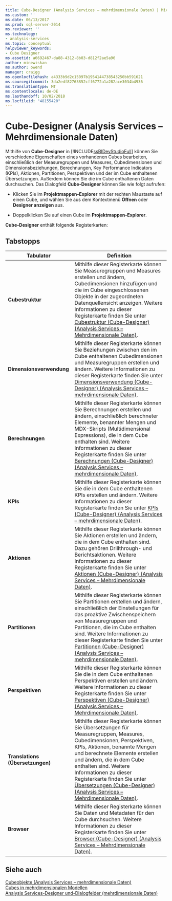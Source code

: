 ```yaml
---
title: Cube-Designer (Analysis Services – mehrdimensionale Daten) | Microsoft-Dokumentation
ms.custom: ''
ms.date: 06/13/2017
ms.prod: sql-server-2014
ms.reviewer: ''
ms.technology:
- analysis-services
ms.topic: conceptual
helpviewer_keywords:
- Cube Designer
ms.assetid: a6692467-da88-4312-8b03-d812f2ae5a96
author: minewiskan
ms.author: owend
manager: craigg
ms.openlocfilehash: a4333b9d2c15097b1954144738543250bb591621
ms.sourcegitcommit: 3da2edf82763852cff6772a1a282ace3034b4936
ms.translationtype: MT
ms.contentlocale: de-DE
ms.lasthandoff: 10/02/2018
ms.locfileid: "48155420"
---
```

# <a name="cube-designer-analysis-services---multidimensional-data"></a>Cube-Designer (Analysis Services &ndash; Mehrdimensionale Daten)
  Mithilfe von **Cube-Designer** in [!INCLUDE[ssBIDevStudioFull](../includes/ssbidevstudiofull-md.md)] können Sie verschiedene Eigenschaften eines vorhandenen Cubes bearbeiten, einschließlich der Measuregruppen und Measures, Cubedimensionen und Dimensionsbeziehungen, Berechnungen, Key Performance Indicators (KPIs), Aktionen, Partitionen, Perspektiven und der im Cube enthaltenen Übersetzungen. Außerdem können Sie die im Cube enthaltenen Daten durchsuchen. Das Dialogfeld **Cube-Designer** können Sie wie folgt aufrufen:  
  
-   Klicken Sie im **Projektmappen-Explorer** mit der rechten Maustaste auf einen Cube, und wählen Sie aus dem Kontextmenü **Öffnen** oder **Designer anzeigen** aus.  
  
-   Doppelklicken Sie auf einen Cube im **Projektmappen-Explorer**.  
  
 **Cube-Designer** enthält folgende Registerkarten:  
  
## <a name="tabs"></a>Tabstopps  
  
|Tabulator|Definition|  
|---------|----------------|  
|**Cubestruktur**|Mithilfe dieser Registerkarte können Sie Measuregruppen und Measures erstellen und ändern, Cubedimensionen hinzufügen und die im Cube eingeschlossenen Objekte in der zugeordneten Datenquellensicht anzeigen. Weitere Informationen zu dieser Registerkarte finden Sie unter [Cubestruktur &#40;Cube-Designer&#41; &#40;Analysis Services – Mehrdimensionale Daten&#41;](cube-structure-cube-designer-analysis-services-multidimensional-data.md).|  
|**Dimensionsverwendung**|Mithilfe dieser Registerkarte können Sie Beziehungen zwischen den im Cube enthaltenen Cubedimensionen und Measuregruppen erstellen und ändern. Weitere Informationen zu dieser Registerkarte finden Sie unter [Dimensionsverwendung &#40;Cube-Designer&#41; &#40;Analysis Services – mehrdimensionale Daten&#41;](dimension-usage-cube-designer-analysis-services-multidimensional-data.md).|  
|**Berechnungen**|Mithilfe dieser Registerkarte können Sie Berechnungen erstellen und ändern, einschließlich berechneter Elemente, benannter Mengen und MDX-Skripts (Multidimensional Expressions), die in dem Cube enthalten sind. Weitere Informationen zu dieser Registerkarte finden Sie unter [Berechnungen &#40;Cube-Designer&#41; &#40;Analysis Services – mehrdimensionale Daten&#41;](calculations-cube-designer-analysis-services-multidimensional-data.md).|  
|**KPIs**|Mithilfe dieser Registerkarte können Sie die in dem Cube enthaltenen KPIs erstellen und ändern. Weitere Informationen zu dieser Registerkarte finden Sie unter [KPIs &#40;Cube-Designer&#41; &#40;Analysis Services – mehrdimensionale Daten&#41;](kpis-cube-designer-analysis-services-multidimensional-data.md).|  
|**Aktionen**|Mithilfe dieser Registerkarte können Sie Aktionen erstellen und ändern, die in dem Cube enthalten sind. Dazu gehören Drillthrough- und Berichtsaktionen. Weitere Informationen zu dieser Registerkarte finden Sie unter [Aktionen &#40;Cube-Designer&#41; &#40;Analysis Services – Mehrdimensionale Daten&#41;](actions-cube-designer-analysis-services-multidimensional-data.md).|  
|**Partitionen**|Mithilfe dieser Registerkarte können Sie Partitionen erstellen und ändern, einschließlich der Einstellungen für das proaktive Zwischenspeichern von Measuregruppen und Partitionen, die im Cube enthalten sind. Weitere Informationen zu dieser Registerkarte finden Sie unter [Partitionen &#40;Cube-Designer&#41; &#40;Analysis Services – mehrdimensionale Daten&#41;](partitions-cube-designer-analysis-services-multidimensional-data.md).|  
|**Perspektiven**|Mithilfe dieser Registerkarte können Sie die in dem Cube enthaltenen Perspektiven erstellen und ändern. Weitere Informationen zu dieser Registerkarte finden Sie unter [Perspektiven &#40;Cube-Designer&#41; &#40;Analysis Services – Mehrdimensionale Daten&#41;](perspectives-cube-designer-analysis-services-multidimensional-data.md).|  
|**Translations (Übersetzungen)**|Mithilfe dieser Registerkarte können Sie Übersetzungen für Measuregruppen, Measures, Cubedimensionen, Perspektiven, KPIs, Aktionen, benannte Mengen und berechnete Elemente erstellen und ändern, die in dem Cube enthalten sind. Weitere Informationen zu dieser Registerkarte finden Sie unter [Übersetzungen &#40;Cube-Designer&#41; &#40;Analysis Services – Mehrdimensionale Daten&#41;](translations-cube-designer-analysis-services-multidimensional-data.md).|  
|**Browser**|Mithilfe dieser Registerkarte können Sie Daten und Metadaten für den Cube durchsuchen. Weitere Informationen zu dieser Registerkarte finden Sie unter [Browser &#40;Cube-Designer&#41; &#40;Analysis Services – Mehrdimensionale Daten&#41;](browser-cube-designer-analysis-services-multidimensional-data.md).|  
  
## <a name="see-also"></a>Siehe auch  
 [Cubeobjekte &#40;Analysis Services – mehrdimensionale Daten&#41;](multidimensional-models-olap-logical-cube-objects/cube-objects-analysis-services-multidimensional-data.md)   
 [Cubes in mehrdimensionalen Modellen](multidimensional-models/cubes-in-multidimensional-models.md)   
 [Analysis Services-Designer und-Dialogfelder &#40;mehrdimensionale Daten&#41;](analysis-services-designers-and-dialog-boxes-multidimensional-data.md)  
  
  
